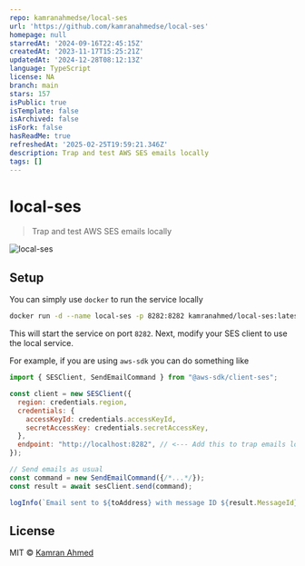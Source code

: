 ```yaml
---
repo: kamranahmedse/local-ses
url: 'https://github.com/kamranahmedse/local-ses'
homepage: null
starredAt: '2024-09-16T22:45:15Z'
createdAt: '2023-11-17T15:25:21Z'
updatedAt: '2024-12-28T08:12:13Z'
language: TypeScript
license: NA
branch: main
stars: 157
isPublic: true
isTemplate: false
isArchived: false
isFork: false
hasReadMe: true
refreshedAt: '2025-02-25T19:59:21.346Z'
description: Trap and test AWS SES emails locally
tags: []
---
```


# local-ses

> Trap and test AWS SES emails locally

![local-ses](./.github/email-demo.png)

## Setup

You can simply use `docker` to run the service locally

```bash
docker run -d --name local-ses -p 8282:8282 kamranahmed/local-ses:latest
```

This will start the service on port `8282`. Next, modify your SES client to use the local service. 

For example, if you are using `aws-sdk` you can do something like

```javascript
import { SESClient, SendEmailCommand } from "@aws-sdk/client-ses";

const client = new SESClient({
  region: credentials.region,
  credentials: {
    accessKeyId: credentials.accessKeyId,
    secretAccessKey: credentials.secretAccessKey,
  },
  endpoint: "http://localhost:8282", // <--- Add this to trap emails locally
});

// Send emails as usual
const command = new SendEmailCommand({/*...*/});
const result = await sesClient.send(command);

logInfo(`Email sent to ${toAddress} with message ID ${result.MessageId}`);
```

## License

MIT © [Kamran Ahmed](https://twitter.com/kamrify)
